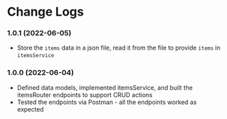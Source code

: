 # Change Logs


### 1.0.1 (2022-06-05)
* Store the `items` data in a json file, read it from the file to provide `items` in `itemsService`

### 1.0.0 (2022-06-04)
* Defined data models, implemented itemsService, and built the itemsRouter endpoints to support CRUD actions
* Tested the endpoints via Postman - all the endpoints worked as expected